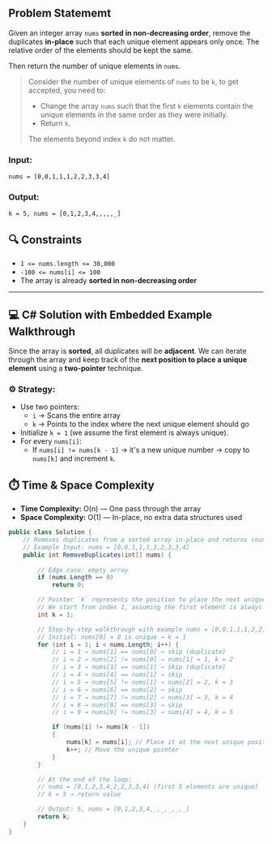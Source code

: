 ## Problem Statememt

Given an integer array `nums` **sorted in non-decreasing order**, remove the duplicates **in-place** such that each unique element appears only once. The relative order of the elements should be kept the same.

Then return the number of unique elements in `nums`.

> Consider the number of unique elements of `nums` to be `k`, to get accepted, you need to:
> 
> - Change the array `nums` such that the first `k` elements contain the unique elements in the same order as they were initially.
> - Return `k`.
> 
> The elements beyond index `k` do not matter.

### Input:
`nums = [0,0,1,1,1,2,2,3,3,4]`

### Output:
`k = 5, nums = [0,1,2,3,4,,,,,_]`

## 🔍 Constraints

- `1 <= nums.length <= 30,000`
- `-100 <= nums[i] <= 100`
- The array is already **sorted in non-decreasing order**

---

## 💻 C# Solution with Embedded Example Walkthrough

Since the array is **sorted**, all duplicates will be **adjacent**. We can iterate through the array and keep track of the **next position to place a unique element** using a **two-pointer** technique.

### ⚙️ Strategy:
- Use two pointers:  
  - `i` → Scans the entire array  
  - `k` → Points to the index where the next unique element should go
- Initialize `k = 1` (we assume the first element is always unique).
- For every `nums[i]`:
  - If `nums[i] != nums[k - 1]` → it's a new unique number → copy to `nums[k]` and increment `k`.

## ⏱️ Time & Space Complexity

- **Time Complexity:** O(n) — One pass through the array
- **Space Complexity:** O(1) — In-place, no extra data structures used
  
```csharp
public class Solution {
    // Removes duplicates from a sorted array in-place and returns count of unique elements
    // Example Input: nums = [0,0,1,1,1,2,2,3,3,4]
    public int RemoveDuplicates(int[] nums) {
        
        // Edge case: empty array
        if (nums.Length == 0) 
            return 0;

        // Pointer `k` represents the position to place the next unique element.
        // We start from index 1, assuming the first element is always unique.
        int k = 1;

        // Step-by-step walkthrough with example nums = [0,0,1,1,1,2,2,3,3,4]
        // Initial: nums[0] = 0 is unique → k = 1
        for (int i = 1; i < nums.Length; i++) {
            // i = 1 → nums[1] == nums[0] → skip (duplicate)
            // i = 2 → nums[2] != nums[0] → nums[1] = 1, k = 2
            // i = 3 → nums[3] == nums[1] → skip (duplicate)
            // i = 4 → nums[4] == nums[1] → skip
            // i = 5 → nums[5] != nums[1] → nums[2] = 2, k = 3
            // i = 6 → nums[6] == nums[2] → skip
            // i = 7 → nums[7] != nums[2] → nums[3] = 3, k = 4
            // i = 8 → nums[8] == nums[3] → skip
            // i = 9 → nums[9] != nums[3] → nums[4] = 4, k = 5

            if (nums[i] != nums[k - 1]) 
            {
                nums[k] = nums[i]; // Place it at the next unique position
                k++; // Move the unique pointer
            }
        }

        // At the end of the loop:
        // nums = [0,1,2,3,4,2,2,3,3,4] (first 5 elements are unique)
        // k = 5 → return value

        // Output: 5, nums = [0,1,2,3,4,_,_,_,_,_]
        return k;
    }
}
```
